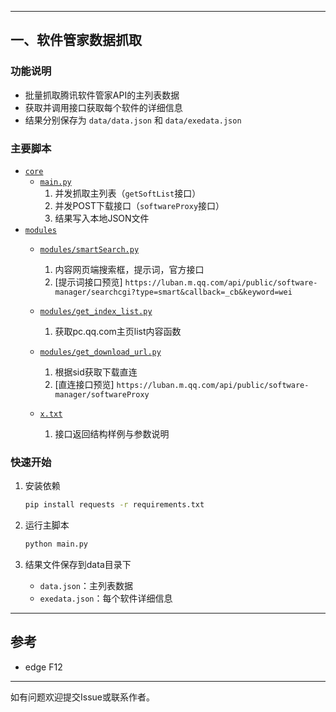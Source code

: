 
---

## 一、软件管家数据抓取

### 功能说明

- 批量抓取腾讯软件管家API的主列表数据
- 获取并调用接口获取每个软件的详细信息
- 结果分别保存为 `data/data.json` 和 `data/exedata.json`

### 主要脚本
- [`core`](core/)
    - [`main.py`](main.py)
        1. 并发抓取主列表（`getSoftList`接口）
        2. 并发POST下载接口（`softwareProxy`接口）
        3. 结果写入本地JSON文件
- [`modules`](modules/)
    - [`modules/smartSearch.py`](modules/smartSearch.py)
        1. 内容网页端搜索框，提示词，官方接口
        2. [提示词接口预览]
        `https://luban.m.qq.com/api/public/software-manager/searchcgi?type=smart&callback=_cb&keyword=wei`
    - [`modules/get_index_list.py`](modules/get_index_list.py)
        1. 获取pc.qq.com主页list内容函数

    - [`modules/get_download_url.py`](modules/get_download_url.py)
        1. 根据sid获取下载直连
        2. [直连接口预览]
        `https://luban.m.qq.com/api/public/software-manager/softwareProxy`
    - [`x.txt`](x.txt)
        1. 接口返回结构样例与参数说明

### 快速开始

1. 安装依赖
    ```sh
    pip install requests -r requirements.txt
    ```

2. 运行主脚本
    ```sh
    python main.py
    ```

3. 结果文件保存到data目录下
    - `data.json`：主列表数据
    - `exedata.json`：每个软件详细信息

---

## 参考

- edge F12

---

如有问题欢迎提交Issue或联系作者。